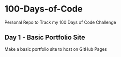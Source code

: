 # 100-Days-of-Code
Personal Repo to Track my 100 Days of Code Challenge
## Day 1 - Basic Portfolio Site
Make a basic portfolio site to host on GitHub Pages

